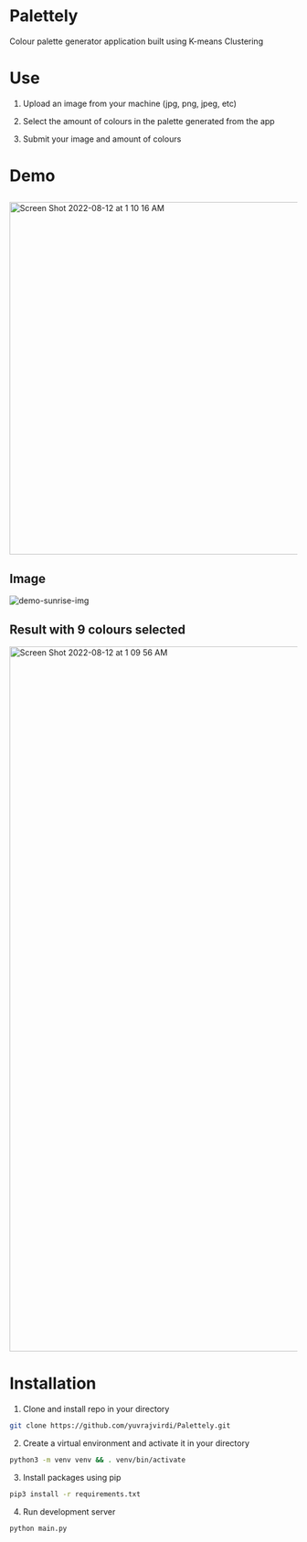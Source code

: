 # Palettely

Colour palette generator application built using K-means Clustering

# Use

1. Upload an image from your machine (jpg, png, jpeg, etc)

2. Select the amount of colours in the palette generated from the app

3. Submit your image and amount of colours

# Demo 

## 

<img width="617" alt="Screen Shot 2022-08-12 at 1 10 16 AM" src="https://user-images.githubusercontent.com/81879713/184288878-4caca1ca-f967-4a55-b70e-a0a9d97cf26d.png">

## Image

![demo-sunrise-img](https://user-images.githubusercontent.com/81879713/184288902-b1287ec7-b512-45c7-adef-675a42367375.jpeg)

## Result with 9 colours selected

<img width="1234" alt="Screen Shot 2022-08-12 at 1 09 56 AM" src="https://user-images.githubusercontent.com/81879713/184288912-01b0b5c6-e005-4a08-8c05-a03a779e173a.png">

# Installation

1. Clone and install repo in your directory

```bash
git clone https://github.com/yuvrajvirdi/Palettely.git
```

2. Create a virtual environment and activate it in your directory

```bash
python3 -m venv venv && . venv/bin/activate
```

3. Install packages using pip

```bash
pip3 install -r requirements.txt 
```

4. Run development server

```bash
python main.py
```
